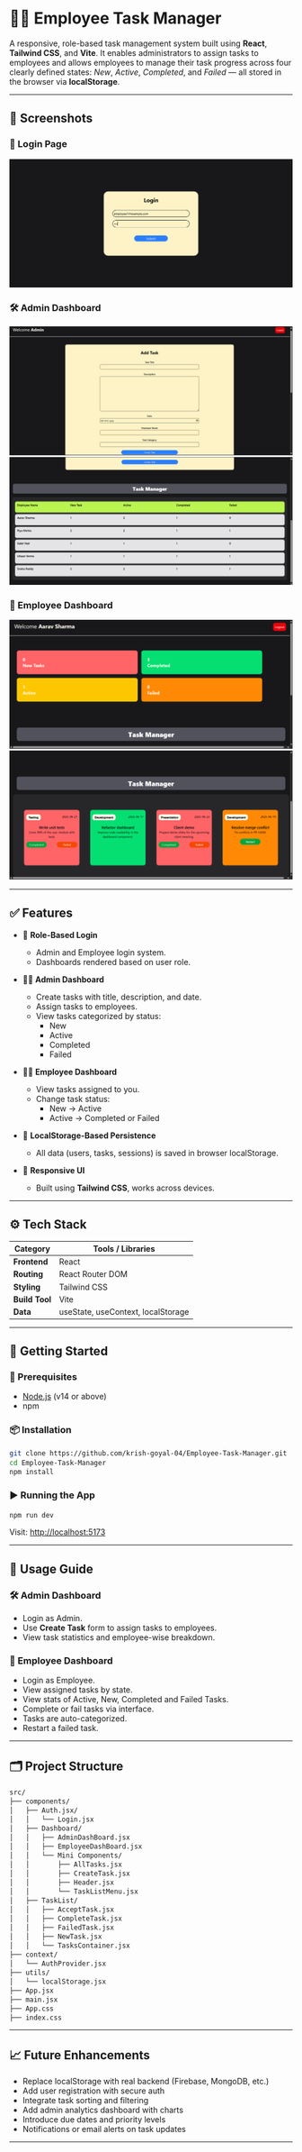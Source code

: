# 🧑‍💼 Employee Task Manager

A responsive, role-based task management system built using **React**, **Tailwind CSS**, and **Vite**. It enables administrators to assign tasks to employees and allows employees to manage their task progress across four clearly defined states: *New*, *Active*, *Completed*, and *Failed* — all stored in the browser via **localStorage**.

---

## 📸 Screenshots


### 🔐 Login Page  
![Login](./Screenshots/Login.png)

### 🛠️ Admin Dashboard  
![Admin View 1](./Screenshots/Admin1.png)  
![Admin View 2](./Screenshots/Admin2.png)

### 👷 Employee Dashboard  
![Employee View 1](./Screenshots/Employee1.png)  
![Employee View 2](./Screenshots/Employee2.png)


---

## ✅ Features

- 🔐 **Role-Based Login**
  - Admin and Employee login system.
  - Dashboards rendered based on user role.

- 🧑‍💼 **Admin Dashboard**
  - Create tasks with title, description, and date.
  - Assign tasks to employees.
  - View tasks categorized by status:
    - New
    - Active
    - Completed
    - Failed

- 👨‍💻 **Employee Dashboard**
  - View tasks assigned to you.
  - Change task status:
    - New → Active
    - Active → Completed or Failed

- 💾 **LocalStorage-Based Persistence**
  - All data (users, tasks, sessions) is saved in browser localStorage.

- 📱 **Responsive UI**
  - Built using **Tailwind CSS**, works across devices.

---

## ⚙️ Tech Stack

| Category       | Tools / Libraries        |
|----------------|---------------------------|
| **Frontend**   | React                     |
| **Routing**    | React Router DOM          |
| **Styling**    | Tailwind CSS              |
| **Build Tool** | Vite                      |
| **Data**       | useState, useContext, localStorage |

---

## 🚀 Getting Started

### 🔧 Prerequisites

- [Node.js](https://nodejs.org/) (v14 or above)
- npm

### 📦 Installation

```bash
git clone https://github.com/krish-goyal-04/Employee-Task-Manager.git
cd Employee-Task-Manager
npm install
```

### ▶️ Running the App

```bash
npm run dev
```

Visit: [http://localhost:5173](http://localhost:5173)

---

## 🧭 Usage Guide

### 🛠️ Admin Dashboard

- Login as Admin.
- Use **Create Task** form to assign tasks to employees.
- View task statistics and employee-wise breakdown.

### 👷 Employee Dashboard

- Login as Employee.
- View assigned tasks by state.
- View stats of Active, New, Completed and Failed Tasks.
- Complete or fail tasks via interface.
- Tasks are auto-categorized.
- Restart a failed task.

---

## 🗂️ Project Structure

```
src/
├── components/
│   ├── Auth.jsx/
│   │   └── Login.jsx
│   ├── Dashboard/
│   │   ├── AdminDashBoard.jsx
│   │   ├── EmployeeDashBoard.jsx
│   │   └── Mini Components/
│   │       ├── AllTasks.jsx
│   │       ├── CreateTask.jsx
│   │       ├── Header.jsx
│   │       └── TaskListMenu.jsx
│   ├── TaskList/
│   │   ├── AcceptTask.jsx
│   │   ├── CompleteTask.jsx
│   │   ├── FailedTask.jsx
│   │   ├── NewTask.jsx
│   │   └── TasksContainer.jsx
├── context/
│   └── AuthProvider.jsx
├── utils/
│   └── localStorage.jsx
├── App.jsx
├── main.jsx
├── App.css
├── index.css
```

---

## 📈 Future Enhancements

- Replace localStorage with real backend (Firebase, MongoDB, etc.)
- Add user registration with secure auth
- Integrate task sorting and filtering
- Add admin analytics dashboard with charts
- Introduce due dates and priority levels
- Notifications or email alerts on task updates

---




